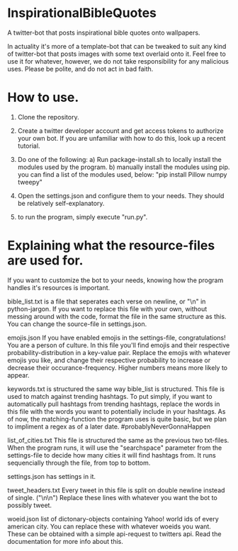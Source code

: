 # InspirationalBibleQuotes
A twitter-bot that posts inspirational bible quotes onto wallpapers.

In actuality it's more of a template-bot that can be tweaked to suit any kind of twitter-bot that posts images with some text overlaid onto it. Feel free to use it for whatever, however, we do not take responsibility for any malicious uses. Please be polite, and do not act in bad faith.

# How to use.
1.  Clone the repository.

2.  Create a twitter developer account and get access tokens to authorize your own bot. If you are unfamiliar with how to do this, look up a recent tutorial. 

3.  Do one of the following:
  a)  Run package-install.sh to locally install the modules used by the program.
  b)  manually install the modules using pip. you can find a list of the modules used, below:
  "pip install Pillow numpy tweepy"

4.  Open the settings.json and configure them to your needs. They should be relatively self-explanatory.

5. to run the program, simply execute "run.py".

# Explaining what the resource-files are used for.
If you want to customize the bot to your needs, knowing how the program handles it's resources is important.

bible_list.txt
  is a file that seperates each verse on newline, or "\n" in python-jargon. If you want to replace this file with your own, without messing around with the code, format the file in the same structure as this.
  You can change the source-file in settings.json.

emojis.json
  If you have enabled emojis in the settings-file, congratulations! You are a person of culture. In this file you'll find emojis and their respective probability-distribution in a key-value pair. Replace the emojis with whatever emojis you like, and change their respective probability to increase or decrease their occurance-frequency. Higher numbers means more likely to appear.

keywords.txt
  is structured the same way bible_list is structured.
  This file is used to match against trending hashtags. To put simply, if you want to automatically pull hashtags from trending hashtags, replace the words in this file with the words you want to potentially include in your hashtags.
  As of now, the matching-function the program uses is quite basic, but we plan to impliment a regex as of a later date. #probablyNeverGonnaHappen

list_of_cities.txt
  This file is structured the same as the previous two txt-files.
  When the program runs, it will use the "searchspace" parameter from the settings-file to decide how many cities it will find hashtags from. It runs sequencially through the file, from top to bottom.

settings.json
  has settings in it.

tweet_headers.txt
  Every tweet in this file is split on double newline instead of single. ("\n\n")
  Replace these lines with whatever you want the bot to possibly tweet.

woeid.json
  list of dictonary-objects containing Yahoo! world ids of every american city. You can replace these with whatever woeids you want. These can be obtained with a simple api-request to twitters api. Read the documentation for more info about this.